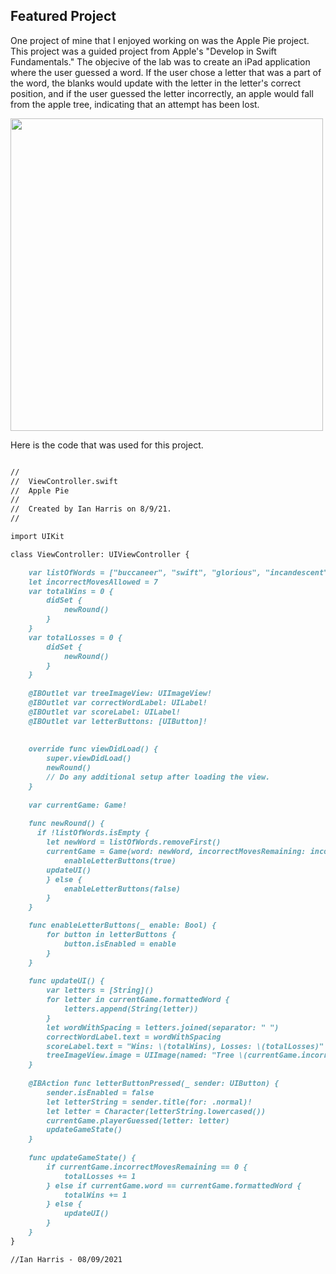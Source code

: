 ## Featured Project

One project of mine that I enjoyed working on was the Apple Pie project. This project was a guided project from Apple's "Develop in Swift Fundamentals." The objecive of the lab was to create an iPad application where the user guessed a word. If the user chose a letter that was a part of the word, the blanks would update with the letter in the letter's correct position, and if the user guessed the letter incorrectly, an apple would fall from the apple tree, indicating that an attempt has been lost. 


<img src="https://user-images.githubusercontent.com/88736917/129485267-4ed38bf1-7acf-45c4-a4f2-9d78bcdfb020.jpg" width="500">

Here is the code that was used for this project.

```markdown

//
//  ViewController.swift
//  Apple Pie
//
//  Created by Ian Harris on 8/9/21.
//

import UIKit

class ViewController: UIViewController {

    var listOfWords = ["buccaneer", "swift", "glorious", "incandescent", "bug", "program"]
    let incorrectMovesAllowed = 7
    var totalWins = 0 {
        didSet {
            newRound()
        }
    }
    var totalLosses = 0 {
        didSet {
            newRound()
        }
    }
    
    @IBOutlet var treeImageView: UIImageView!
    @IBOutlet var correctWordLabel: UILabel!
    @IBOutlet var scoreLabel: UILabel!
    @IBOutlet var letterButtons: [UIButton]!
    
    
    override func viewDidLoad() {
        super.viewDidLoad()
        newRound()
        // Do any additional setup after loading the view.
    }
    
    var currentGame: Game!
    
    func newRound() {
      if !listOfWords.isEmpty {
        let newWord = listOfWords.removeFirst()
        currentGame = Game(word: newWord, incorrectMovesRemaining: incorrectMovesAllowed, guessedLetters: [])
            enableLetterButtons(true)
        updateUI()
        } else {
            enableLetterButtons(false)
        }
    }

    func enableLetterButtons(_ enable: Bool) {
        for button in letterButtons {
            button.isEnabled = enable
        }
    }
    
    func updateUI() {
        var letters = [String]()
        for letter in currentGame.formattedWord {
            letters.append(String(letter))
        }
        let wordWithSpacing = letters.joined(separator: " ")
        correctWordLabel.text = wordWithSpacing
        scoreLabel.text = "Wins: \(totalWins), Losses: \(totalLosses)"
        treeImageView.image = UIImage(named: "Tree \(currentGame.incorrectMovesRemaining)")
    }
    
    @IBAction func letterButtonPressed(_ sender: UIButton) {
        sender.isEnabled = false
        let letterString = sender.title(for: .normal)!
        let letter = Character(letterString.lowercased())
        currentGame.playerGuessed(letter: letter)
        updateGameState()
    }
    
    func updateGameState() {
        if currentGame.incorrectMovesRemaining == 0 {
            totalLosses += 1
        } else if currentGame.word == currentGame.formattedWord {
            totalWins += 1
        } else {
            updateUI()
        }
    }
}

//Ian Harris - 08/09/2021

```
